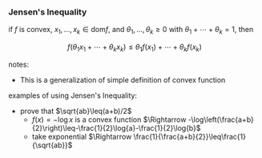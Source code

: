 ### Jensen's Inequality

if $f$ is convex, $x_1,...,x_k\in\text{dom}f$, and $\theta_1,...,\theta_k\geq0$ with $\theta_1+\cdots+\theta_k=1$, then

$$
f(\theta_1x_1+\cdots+\theta_kx_k)\leq \theta_1f(x_1)+\cdots+\theta_kf(x_k)
$$

notes:
* This is a generalization of simple definition of convex function

examples of using Jensen's Inequality:
* prove that $\sqrt{ab}\leq(a+b)/2$
  * $f(x)=-\log{x}$ is a convex function $\Rightarrow -\log\left(\frac{a+b}{2}\right)\leq-\frac{1}{2}\log{a}-\frac{1}{2}\log{b}$
  * take exponential $\Rightarrow \frac{1}{\frac{a+b}{2}}\leq\frac{1}{\sqrt{ab}}$ 